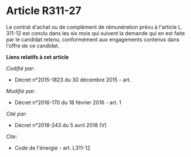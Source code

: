 # Article R311-27

Le contrat d'achat ou de complément de rémunération prévu à l'article L. 311-12 est conclu dans les six mois qui suivent la
demande qui en est faite par le candidat retenu, conformément aux engagements contenus dans l'offre de ce candidat.

**Liens relatifs à cet article**

_Codifié par_:

  - Décret n°2015-1823 du 30 décembre 2015 - art.

_Modifié par_:

  - Décret n°2016-170 du 18 février 2016 - art. 1

_Cité par_:

  - Décret n°2018-243 du 5 avril 2018 (V)

_Cite_:

  - Code de l'énergie - art. L311-12

